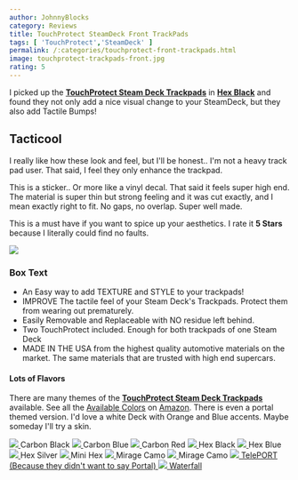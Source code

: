 ```yaml
---
author: JohnnyBlocks
category: Reviews
title: TouchProtect SteamDeck Front TrackPads
tags: [ 'TouchProtect','SteamDeck' ]
permalink: /:categories/touchprotect-front-trackpads.html
image: touchprotect-trackpads-front.jpg
rating: 5
---
```


I picked up the [**TouchProtect Steam Deck Trackpads**](https://amzn.to/3GDfyp4) in [**Hex Black**](https://amzn.to/3GDfyp4) and found they not only add a nice visual change to your SteamDeck, but they also add Tactile Bumps! <!--more-->

## Tacticool

I really like how these look and feel, but I'll be honest..  I'm not a heavy track pad user.   That said, I feel they only enhance the trackpad.  

This is a sticker.. Or more like a vinyl decal.  That said it feels super high end. The material is super thin but strong feeling and it was cut exactly, and I mean exactly right to fit.    No gaps, no overlap.  Super well made.

This is a must have if you want to spice up your aesthetics.   I rate it **5 Stars** because I literally could find no faults.

<a href="https://www.amazon.com/TouchProtect-Steam-Deck-Tactile-Feedback-Trackpads/dp/B09S3XXNSS?crid=31EGXRKXQIE69&keywords=stream%2Bdeck%2Btouchpad&qid=1672872189&sprefix=stream%2Bdeck%2Btouchpad%2Caps%2C123&sr=8-5&th=1&linkCode=li3&tag=johnnyblocks.com-20&linkId=4ea6b24d44302e8f2de5468dd923b189&language=en_US&ref_=as_li_ss_il" target="_blank"><img border="0" src="//ws-na.amazon-adsystem.com/widgets/q?_encoding=UTF8&ASIN=B09S3XXNSS&Format=_SL250_&ID=AsinImage&MarketPlace=US&ServiceVersion=20070822&WS=1&tag=johnnyblocks.com-20&language=en_US" ></a><img src="https://ir-na.amazon-adsystem.com/e/ir?t=johnnyblocks.com-20&language=en_US&l=li3&o=1&a=B09S3XXNSS" width="1" height="1" border="0" alt="" style="border:none !important; margin:0px !important;" />

### Box Text

- An Easy way to add TEXTURE and STYLE to your trackpads!
- IMPROVE The tactile feel of your Steam Deck's Trackpads. Protect them from wearing out prematurely.
- Easily Removable and Replaceable with NO residue left behind.
- Two TouchProtect included. Enough for both trackpads of one Steam Deck
- MADE IN THE USA from the highest quality automotive materials on the market. The same materials that are trusted with high end supercars.

#### Lots of Flavors

There are many themes of the [**TouchProtect Steam Deck Trackpads**](https://amzn.to/3GDfyp4) available.  See all the [Available Colors](https://amzn.to/3jRPzBl) on [Amazon](https://amzn.to/3jRPzBl).
There is even a portal themed version.  I'd love a white Deck with Orange and Blue accents.  Maybe someday I'll try a skin.

<a href="https://www.amazon.com/TouchProtect-Steam-Deck-Tactile-Feedback-Trackpads/dp/B09S3XXNSS?crid=31EGXRKXQIE69&keywords=stream%2Bdeck%2Btouchpad&qid=1672872189&sprefix=stream%2Bdeck%2Btouchpad%2Caps%2C123&sr=8-5&th=1&linkCode=li3&tag=johnnyblocks.com-20&linkId=4ea6b24d44302e8f2de5468dd923b189&language=en_US&ref_=as_li_ss_il" target="_blank">
<img src="https://m.media-amazon.com/images/I/816aTk8ERhL._SL1500_.jpg">
</a>
Carbon Black

<a href="https://www.amazon.com/TouchProtect-Steam-Deck-Tactile-Feedback-Trackpads/dp/B09S3XXNSS?crid=31EGXRKXQIE69&keywords=stream%2Bdeck%2Btouchpad&qid=1672872189&sprefix=stream%2Bdeck%2Btouchpad%2Caps%2C123&sr=8-5&th=1&linkCode=li3&tag=johnnyblocks.com-20&linkId=4ea6b24d44302e8f2de5468dd923b189&language=en_US&ref_=as_li_ss_il" target="_blank">
<img src="https://m.media-amazon.com/images/I/718Iqk0HVTL._SL1500_.jpg">
</a>
Carbon Blue

<a href="https://www.amazon.com/TouchProtect-Steam-Deck-Tactile-Feedback-Trackpads/dp/B09S3XXNSS?crid=31EGXRKXQIE69&keywords=stream%2Bdeck%2Btouchpad&qid=1672872189&sprefix=stream%2Bdeck%2Btouchpad%2Caps%2C123&sr=8-5&th=1&linkCode=li3&tag=johnnyblocks.com-20&linkId=4ea6b24d44302e8f2de5468dd923b189&language=en_US&ref_=as_li_ss_il" target="_blank">
<img src="https://m.media-amazon.com/images/I/71J-E28DYHL._SL1500_.jpg">
</a>
Carbon Red

<a href="https://www.amazon.com/TouchProtect-Steam-Deck-Tactile-Feedback-Trackpads/dp/B09S3XXNSS?crid=31EGXRKXQIE69&keywords=stream%2Bdeck%2Btouchpad&qid=1672872189&sprefix=stream%2Bdeck%2Btouchpad%2Caps%2C123&sr=8-5&th=1&linkCode=li3&tag=johnnyblocks.com-20&linkId=4ea6b24d44302e8f2de5468dd923b189&language=en_US&ref_=as_li_ss_il" target="_blank">
<img src="https://m.media-amazon.com/images/I/81DN2+9zHFL._SL1500_.jpg">
</a>
Hex Black

<a href="https://www.amazon.com/TouchProtect-Steam-Deck-Tactile-Feedback-Trackpads/dp/B09S3XXNSS?crid=31EGXRKXQIE69&keywords=stream%2Bdeck%2Btouchpad&qid=1672872189&sprefix=stream%2Bdeck%2Btouchpad%2Caps%2C123&sr=8-5&th=1&linkCode=li3&tag=johnnyblocks.com-20&linkId=4ea6b24d44302e8f2de5468dd923b189&language=en_US&ref_=as_li_ss_il" target="_blank">
<img src="https://m.media-amazon.com/images/I/81qR8q3qCML._SL1500_.jpg">
</a>
Hex Blue

<a href="https://www.amazon.com/TouchProtect-Steam-Deck-Tactile-Feedback-Trackpads/dp/B09S3XXNSS?crid=31EGXRKXQIE69&keywords=stream%2Bdeck%2Btouchpad&qid=1672872189&sprefix=stream%2Bdeck%2Btouchpad%2Caps%2C123&sr=8-5&th=1&linkCode=li3&tag=johnnyblocks.com-20&linkId=4ea6b24d44302e8f2de5468dd923b189&language=en_US&ref_=as_li_ss_il" target="_blank">
<img src="https://m.media-amazon.com/images/I/71jmK5qJxsL._SL1500_.jpg">
</a>
Hex Silver

<a href="https://www.amazon.com/TouchProtect-Steam-Deck-Tactile-Feedback-Trackpads/dp/B09S3XXNSS?crid=31EGXRKXQIE69&keywords=stream%2Bdeck%2Btouchpad&qid=1672872189&sprefix=stream%2Bdeck%2Btouchpad%2Caps%2C123&sr=8-5&th=1&linkCode=li3&tag=johnnyblocks.com-20&linkId=4ea6b24d44302e8f2de5468dd923b189&language=en_US&ref_=as_li_ss_il" target="_blank">
<img src="https://m.media-amazon.com/images/I/81tasuw0-tL._SL1500_.jpg">
</a>
Mini Hex

<a href="https://www.amazon.com/TouchProtect-Steam-Deck-Tactile-Feedback-Trackpads/dp/B09S3XXNSS?crid=31EGXRKXQIE69&keywords=stream%2Bdeck%2Btouchpad&qid=1672872189&sprefix=stream%2Bdeck%2Btouchpad%2Caps%2C123&sr=8-5&th=1&linkCode=li3&tag=johnnyblocks.com-20&linkId=4ea6b24d44302e8f2de5468dd923b189&language=en_US&ref_=as_li_ss_il" target="_blank">
<img src="https://m.media-amazon.com/images/I/81RBRu-0apL._SL1500_.jpg">
</a>
Mirage Camo

<a href="https://www.amazon.com/TouchProtect-Steam-Deck-Tactile-Feedback-Trackpads/dp/B09S3XXNSS?crid=31EGXRKXQIE69&keywords=stream%2Bdeck%2Btouchpad&qid=1672872189&sprefix=stream%2Bdeck%2Btouchpad%2Caps%2C123&sr=8-5&th=1&linkCode=li3&tag=johnnyblocks.com-20&linkId=4ea6b24d44302e8f2de5468dd923b189&language=en_US&ref_=as_li_ss_il" target="_blank">
<img src="https://m.media-amazon.com/images/I/81RBRu-0apL._SL1500_.jpg">
</a>
Mirage Camo

<a href="https://www.amazon.com/TouchProtect-Steam-Deck-Tactile-Feedback-Trackpads/dp/B09S3XXNSS?crid=31EGXRKXQIE69&keywords=stream%2Bdeck%2Btouchpad&qid=1672872189&sprefix=stream%2Bdeck%2Btouchpad%2Caps%2C123&sr=8-5&th=1&linkCode=li3&tag=johnnyblocks.com-20&linkId=4ea6b24d44302e8f2de5468dd923b189&language=en_US&ref_=as_li_ss_il" target="_blank">
<img src="https://m.media-amazon.com/images/I/81CxpRqd1fL._SL1500_.jpg">
TelePORT (Because they didn't want to say Portal)

<a href="https://www.amazon.com/TouchProtect-Steam-Deck-Tactile-Feedback-Trackpads/dp/B09S3XXNSS?crid=31EGXRKXQIE69&keywords=stream%2Bdeck%2Btouchpad&qid=1672872189&sprefix=stream%2Bdeck%2Btouchpad%2Caps%2C123&sr=8-5&th=1&linkCode=li3&tag=johnnyblocks.com-20&linkId=4ea6b24d44302e8f2de5468dd923b189&language=en_US&ref_=as_li_ss_il" target="_blank">
<img src="https://m.media-amazon.com/images/I/81C5h9O1w7L._SL1500_.jpg">
Waterfall
